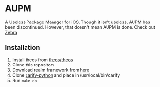# AUPM

A Useless Package Manager for iOS. Though it isn't useless, AUPM has been discontinued. However, that doesn't mean AUPM is done. Check out [Zebra](https://github.com/wstyres/Zebra)

## Installation

1. Install theos from [theos/theos](https://www.github.com/theos/theos)
2. Clone this repository
3. Download realm framework from [here](https://realm.io/docs/objc/latest/)
4. Clone [carify-python](https://www.github.com/wstyres/carify-python) and place in /usr/local/bin/carify
3. Run `make do`
